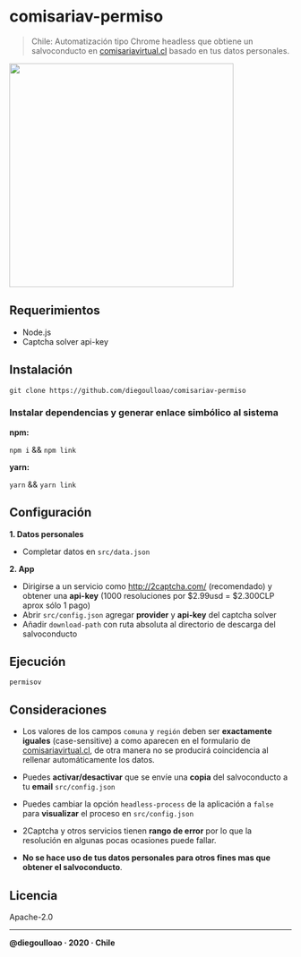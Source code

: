 # comisariav-permiso

> Chile: Automatización tipo Chrome headless que obtiene un salvoconducto en [comisariavirtual.cl](https://comisariavirtual.cl) basado en tus datos personales.

<img src="https://upload.wikimedia.org/wikipedia/commons/thumb/7/78/Flag_of_Chile.svg/1280px-Flag_of_Chile.svg.png" width="400px">

## Requerimientos
- Node.js
- Captcha solver api-key

## Instalación

```
git clone https://github.com/diegoulloao/comisariav-permiso
```

### Instalar dependencias y generar enlace simbólico al sistema

**npm:**

`npm i` && `npm link`

**yarn:**

`yarn` && `yarn link`

## Configuración
**1. Datos personales**

* Completar datos en `src/data.json`

**2. App**

- Dirigirse a un servicio como http://2captcha.com/ (recomendado) y obtener una **api-key** (1000 resoluciones por $2.99usd = $2.300CLP aprox sólo 1 pago)
- Abrir `src/config.json` agregar **provider** y **api-key** del captcha solver
- Añadir `download-path` con ruta absoluta al directorio de descarga del salvoconducto

## Ejecución
`permisov`

## Consideraciones

* Los valores de los campos `comuna` y `región` deben ser **exactamente iguales** (case-sensitive) a como aparecen en el formulario de [comisariavirtual.cl](https://comisariavirtual.cl), de otra manera no se producirá coincidencia al rellenar automáticamente los datos.

* Puedes **activar/desactivar** que se envíe una **copia** del salvoconducto a tu **email** `src/config.json`
* Puedes cambiar la opción `headless-process` de la aplicación a `false` para **visualizar** el proceso en `src/config.json`
* 2Captcha y otros servicios tienen **rango de error** por lo que la resolución en algunas pocas ocasiones puede fallar.
* **No se hace uso de tus datos personales para otros fines mas que obtener el salvoconducto**.

## Licencia
Apache-2.0

---
**@diegoulloao · 2020 · Chile**